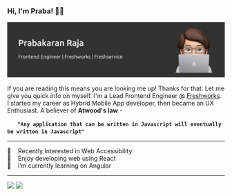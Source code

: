 ### Hi, I'm Praba! 👋🏼

![Banner](https://raw.githubusercontent.com/prabakaranfresh/prabakaranfresh/master/memoji-banner.png)

 If you are reading this means you are looking me up! Thanks for that. Let me give you quick info on myself. I'm a Lead Frontend Engineer @ <a href="https://www.freshworks.com/" target="_blank">Freshworks</a>. I started my career as Hybrid Mobile App developer, then became an UX Enthusiast. A believer of **Atwood's law** - 
 
 &nbsp; &nbsp; &nbsp; **`"Any application that can be written in Javascript will eventually be written in Javascript"`**

---

  🎯 &nbsp;&nbsp; Recently Interested in Web Accessibility <br/>
  🎉 &nbsp;&nbsp; Enjoy developing web using React<br/>
  🔭 &nbsp;&nbsp; I’m currently learning on Angular

---

<a href="https://twitter.com/prabakaranrvp"><img src="https://img.shields.io/badge/twitter-%231DA1F2.svg?&style=for-the-badge&logo=twitter&logoColor=white" height=25></a> 
<a href="https://dev.to/prabakaranrvp"><img src="https://img.shields.io/badge/DEV.TO-%230A0A0A.svg?&style=for-the-badge&logo=dev-dot-to&logoColor=white" height=25></a>

<!--
**prabakaranrvp/prabakaranrvp** is a ✨ _special_ ✨ repository because its `README.md` (this file) appears on your GitHub profile.

Here are some ideas to get you started:

- 🔭 I’m currently working on ...
- 🌱 I’m currently learning ...
- 👯 I’m looking to collaborate on ...
- 🤔 I’m looking for help with ...
- 💬 Ask me about ...
- 📫 How to reach me: ...
- 😄 Pronouns: ...
- ⚡ Fun fact: ...
-->
